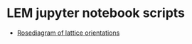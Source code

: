 # LEM jupyter notebook scripts

* [Rosediagram of lattice orientations](rose-diagram/rosediagram-orientation.ipynb)
